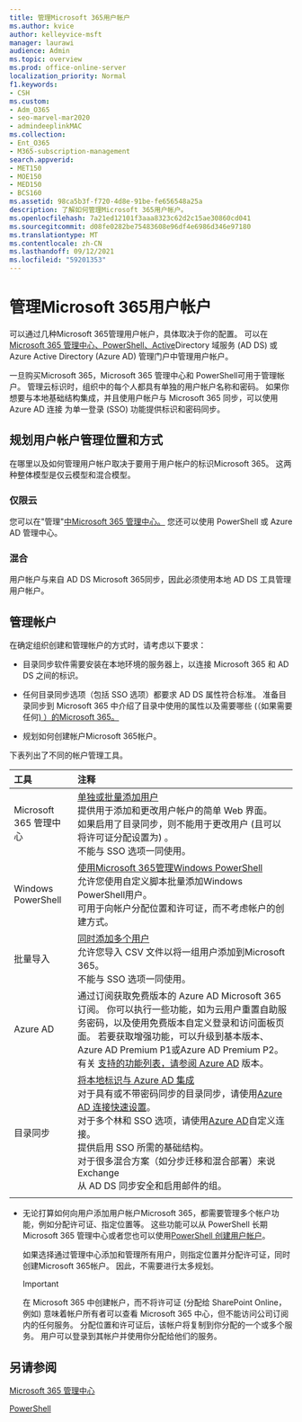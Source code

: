 ```yaml
---
title: 管理Microsoft 365用户帐户
ms.author: kvice
author: kelleyvice-msft
manager: laurawi
audience: Admin
ms.topic: overview
ms.prod: office-online-server
localization_priority: Normal
f1.keywords:
- CSH
ms.custom:
- Adm_O365
- seo-marvel-mar2020
- admindeeplinkMAC
ms.collection:
- Ent_O365
- M365-subscription-management
search.appverid:
- MET150
- MOE150
- MED150
- BCS160
ms.assetid: 98ca5b3f-f720-4d8e-91be-fe656548a25a
description: 了解如何管理Microsoft 365用户帐户。
ms.openlocfilehash: 7a21ed12101f3aaa8323c62d2c15ae30860cd041
ms.sourcegitcommit: d08fe0282be75483608e96df4e6986d346e97180
ms.translationtype: MT
ms.contentlocale: zh-CN
ms.lasthandoff: 09/12/2021
ms.locfileid: "59201353"
---
```

# <a name="manage-microsoft-365-user-accounts"></a>管理Microsoft 365用户帐户

可以通过几种Microsoft 365管理用户帐户，具体取决于你的配置。 可以在[](../admin/add-users/index.yml)[Microsoft 365 管理中心、PowerShell、Active](manage-user-accounts-and-licenses-with-microsoft-365-powershell.md)Directory 域服务 (AD DS) 或 Azure Active Directory (Azure AD) 管理门户中管理用户帐户。 

一旦购买Microsoft 365，Microsoft 365 管理中心和 PowerShell<a href="https://go.microsoft.com/fwlink/p/?linkid=2024339" target="_blank"></a>可用于管理帐户。 管理云标识时，组织中的每个人都具有单独的用户帐户名称和密码。 如果你想要与本地基础结构集成，并且使用户帐户与 Microsoft 365 同步，可以使用 Azure AD 连接 为单一登录 (SSO) 功能提供标识和密码同步。
  
## <a name="plan-for-where-and-how-you-will-manage-your-user-accounts"></a>规划用户帐户管理位置和方式

在哪里以及如何管理用户帐户取决于要用于用户帐户的标识Microsoft 365。 这两种整体模型是仅云模型和混合模型。
  
### <a name="cloud-only"></a>仅限云

您可以在"管理"<a href="https://go.microsoft.com/fwlink/p/?linkid=2024339" target="_blank">中Microsoft 365 管理中心。</a> 您还可以使用 PowerShell 或 Azure AD 管理中心。 
    
### <a name="hybrid"></a>混合

用户帐户与来自 AD DS Microsoft 365同步，因此必须使用本地 AD DS 工具管理用户帐户。 
    
## <a name="managing-accounts"></a>管理帐户

在确定组织创建和管理帐户的方式时，请考虑以下要求：
  
- 目录同步软件需要安装在本地环境的服务器上，以连接 Microsoft 365 和 AD DS 之间的标识。
    
- 任何目录同步选项（包括 SSO 选项）都要求 AD DS 属性符合标准。 准备目录同步到 Microsoft 365 中介绍了目录中使用的属性以及需要哪些 (（如果需要任何[) ）的Microsoft 365。](prepare-for-directory-synchronization.md) 
    
- 规划如何创建帐户Microsoft 365帐户。
    
下表列出了不同的帐户管理工具。
    
|工具|注释|
|:-----|:-----|
|Microsoft 365 管理中心  <br/> |[单独或批量添加用户](../admin/add-users/add-users.md) <br/>  提供用于添加和更改用户帐户的简单 Web 界面。  <br/>  如果启用了目录同步，则不能用于更改用户 (且可以将许可证分配设置为) 。  <br/>  不能与 SSO 选项一同使用。  <br/> |
|Windows PowerShell  <br/> |[使用Microsoft 365管理Windows PowerShell](./manage-microsoft-365-with-microsoft-365-powershell.md) <br/>  允许您使用自定义脚本批量添加Windows PowerShell用户。  <br/>  可用于向帐户分配位置和许可证，而不考虑帐户的创建方式。  <br/> |
|批量导入  <br/> |[同时添加多个用户](add-several-users-at-the-same-time.md) <br/>  允许您导入 CSV 文件以将一组用户添加到Microsoft 365。  <br/>  不能与 SSO 选项一同使用。  <br/> |
|Azure AD  <br/> |通过订阅获取免费版本的 Azure AD Microsoft 365订阅。 你可以执行一些功能，如为云用户重置自助服务密码，以及使用免费版本自定义登录和访问面板页面。 若要获取增强功能，可以升级到基本版本、Azure AD Premium P1或Azure AD Premium P2。 有关 [支持的功能列表，请参阅 Azure AD](/azure/active-directory/fundamentals/active-directory-whatis) 版本。  <br/> |
|目录同步  <br/> |[将本地标识与 Azure AD 集成](/azure/active-directory/hybrid/whatis-hybrid-identity) <br/>  对于具有或不带密码同步的目录同步，请使用[Azure AD 连接快速设置](/azure/active-directory/hybrid/how-to-connect-install-express)。  <br/>  对于多个林和 SSO 选项，请使用[Azure AD](/azure/active-directory/hybrid/how-to-connect-install-custom)自定义连接。  <br/>  提供启用 SSO 所需的基础结构。  <br/>  对于很多混合方案（如分步迁移和混合部署）来说Exchange  <br/>  从 AD DS 同步安全和启用邮件的组。  <br/> |
|||
   
- 无论打算如何向用户添加用户帐户Microsoft 365，都需要管理多个帐户功能，例如分配许可证、指定位置等。 这些功能可以从 PowerShell 长期Microsoft 365 管理中心或者您也可以<a href="https://go.microsoft.com/fwlink/p/?linkid=2024339" target="_blank"></a>使用[PowerShell 创建用户帐户](./create-user-accounts-with-microsoft-365-powershell.md)。
    
    如果选择通过管理中心添加和管理所有用户，则指定位置并分配许可证，同时创建Microsoft 365帐户。 因此，不需要进行太多规划。
    
    > [!IMPORTANT]
    > 在 Microsoft 365 中创建帐户，而不将许可证 (分配给 SharePoint Online，例如) 意味着帐户所有者可以查看 Microsoft 365 中心，但不能访问公司订阅内的任何服务。 分配位置和许可证后，该帐户将复制到你分配的一个或多个服务。 用户可以登录到其帐户并使用你分配给他们的服务。 
  
## <a name="see-also"></a>另请参阅

[Microsoft 365 管理中心](../admin/add-users/index.yml)

[PowerShell](manage-user-accounts-and-licenses-with-microsoft-365-powershell.md)